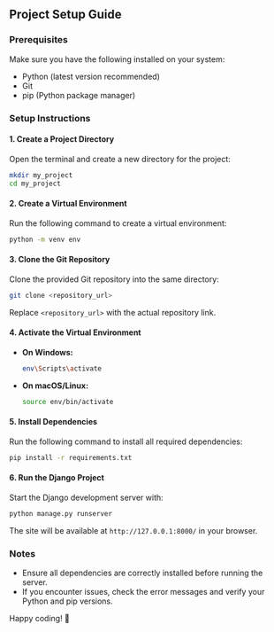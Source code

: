## Project Setup Guide

### Prerequisites
Make sure you have the following installed on your system:
- Python (latest version recommended)
- Git
- pip (Python package manager)

### Setup Instructions

#### 1. Create a Project Directory
Open the terminal and create a new directory for the project:
```sh
mkdir my_project
cd my_project
```

#### 2. Create a Virtual Environment
Run the following command to create a virtual environment:
```sh
python -m venv env
```

#### 3. Clone the Git Repository
Clone the provided Git repository into the same directory:
```sh
git clone <repository_url>
```
Replace `<repository_url>` with the actual repository link.

#### 4. Activate the Virtual Environment
- **On Windows:**
  ```sh
  env\Scripts\activate
  ```
- **On macOS/Linux:**
  ```sh
  source env/bin/activate
  ```

#### 5. Install Dependencies
Run the following command to install all required dependencies:
```sh
pip install -r requirements.txt
```

#### 6. Run the Django Project
Start the Django development server with:
```sh
python manage.py runserver
```

The site will be available at `http://127.0.0.1:8000/` in your browser.

### Notes
- Ensure all dependencies are correctly installed before running the server.
- If you encounter issues, check the error messages and verify your Python and pip versions.

Happy coding! 🚀

